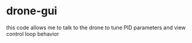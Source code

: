 # drone-gui
 this code allows me to talk to the drone to tune PID parameters and view control loop behavior
